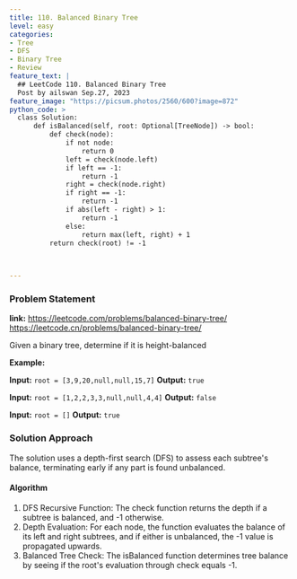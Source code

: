 ```yaml
---
title: 110. Balanced Binary Tree
level: easy
categories:
- Tree
- DFS
- Binary Tree
- Review
feature_text: |
  ## LeetCode 110. Balanced Binary Tree
  Post by ailswan Sep.27, 2023
feature_image: "https://picsum.photos/2560/600?image=872"
python_code: >
  class Solution:
      def isBalanced(self, root: Optional[TreeNode]) -> bool:
          def check(node):
              if not node:
                  return 0
              left = check(node.left)
              if left == -1:
                  return -1
              right = check(node.right)
              if right == -1:
                  return -1
              if abs(left - right) > 1:
                  return -1
              else:
                  return max(left, right) + 1
          return check(root) != -1
                

   
---
```


### Problem Statement
**link:**
https://leetcode.com/problems/balanced-binary-tree/
https://leetcode.cn/problems/balanced-binary-tree/

Given a binary tree, determine if it is height-balanced


**Example:**

**Input:** `root = [3,9,20,null,null,15,7]`
**Output:** `true`
 
**Input:** `root = [1,2,2,3,3,null,null,4,4]`
**Output:** `false`

**Input:** `root = []`
**Output:** `true`
 

### Solution Approach
The solution uses a depth-first search (DFS) to assess each subtree's balance, terminating early if any part is found unbalanced.
 
#### Algorithm
1. DFS Recursive Function: The check function returns the depth if a subtree is balanced, and -1 otherwise.
2. Depth Evaluation: For each node, the function evaluates the balance of its left and right subtrees, and if either is unbalanced, the -1 value is propagated upwards.
3. Balanced Tree Check: The isBalanced function determines tree balance by seeing if the root's evaluation through check equals -1.
